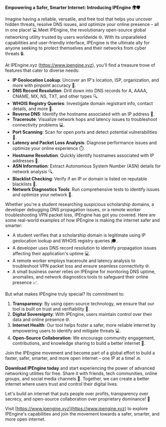 **Empowering a Safer, Smarter Internet: Introducing IPEngine 🌍🛡️**

Imagine having a reliable, versatile, and free tool that helps you uncover hidden threats, resolve DNS issues, and optimize your online presence – all in one place! 💻 Meet IPEngine, the revolutionary open-source global networking utility trusted by users worldwide 🌐. With its unparalleled capabilities and user-friendly interface, IPEngine is the ultimate ally for anyone seeking to protect themselves and their networks from cyber threats 🔒.

At IPEngine.xyz (https://www.ipengine.xyz), you'll find a treasure trove of features that cater to diverse needs:

*   **IP Geolocation Lookup**: Uncover an IP's location, ISP, organization, and more with pinpoint accuracy 📍.
*   **DNS Record Resolution**: Drill down into DNS records for A, AAAA, CNAME, MX, NS, TXT, and other types 🔍.
*   **WHOIS Registry Queries**: Investigate domain registrant info, contact details, and more 🔎.
*   **Reverse DNS**: Identify the hostname associated with an IP address 🔄.
*   **Traceroute**: Visualize network hops and latency issues to troubleshoot connectivity problems 💻.
*   **Port Scanning**: Scan for open ports and detect potential vulnerabilities 🚨.
*   **Latency and Packet Loss Analysis**: Diagnose performance issues and optimize your online experience ⏱️.
*   **Hostname Resolution**: Quickly identify hostnames associated with IP addresses 🔗.
*   **ASN Information**: Extract Autonomous System Number (ASN) details for network analysis 🔍.
*   **Blacklist Checking**: Verify if an IP or domain is listed on reputable blacklists 🚫.
*   **Network Diagnostics Tools**: Run comprehensive tests to identify issues and optimize your network 🧐.

Whether you're a student researching suspicious scholarship domains, a developer debugging DNS propagation issues, or a remote worker troubleshooting VPN packet loss, IPEngine has got you covered. Here are some real-world examples of how IPEngine is making the internet safer and smarter:

*   A student verifies that a scholarship domain is legitimate using IP geolocation lookup and WHOIS registry queries 🎓.
*   A developer uses DNS record resolution to identify propagation issues affecting their application's uptime 💻.
*   A remote worker employs traceroute and latency analysis to troubleshoot VPN packet loss and ensure seamless connectivity 🌐.
*   A small business owner relies on IPEngine for monitoring DNS uptime, anomalies, and network diagnostics tools to safeguard their online presence 📈.

But what makes IPEngine truly special? Its commitment to:

1.  **Transparency**: By using open-source technology, we ensure that our tool is built on trust and verifiability 🔑.
2.  **Digital Sovereignty**: With IPEngine, users maintain control over their data and online presence 🌐.
3.  **Internet Health**: Our tool helps foster a safer, more reliable internet by empowering users to identify and mitigate threats 💻.
4.  **Open-Source Collaboration**: We encourage community engagement, contributions, and knowledge sharing to build a better internet 🤝.

Join the IPEngine movement and become part of a global effort to build a faster, safer, smarter, and more open internet – one IP at a time! 🔜

**Download IPEngine today** and start experiencing the power of advanced networking utilities for free. Share it with friends, tech communities, online groups, and social media channels 📢. Together, we can create a better internet where users trust and control their digital lives.

Let's build an internet that puts people over profits, transparency over secrecy, and open-source collaboration over proprietary dominance! 💪

Visit [https://www.ipengine.xyz](https://www.ipengine.xyz) to explore IPEngine's capabilities and join the movement towards a safer, smarter, and more open internet.
